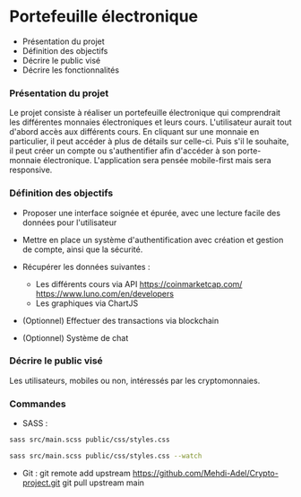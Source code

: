 # Portefeuille électronique

-   Présentation du projet
-   Définition des objectifs
-   Décrire le public visé
-   Décrire les fonctionnalités

### Présentation du projet

Le projet consiste à réaliser un portefeuille électronique qui comprendrait les différentes monnaies électroniques et leurs cours. L'utilisateur aurait tout d'abord accès aux différents cours. En cliquant sur une monnaie en particulier, il peut accéder à plus de détails sur celle-ci. Puis s'il le souhaite, il peut créer un compte ou s'authentifier afin d'accéder à son porte-monnaie électronique.
L'application sera pensée mobile-first mais sera responsive.

### Définition des objectifs

- Proposer une interface soignée et épurée, avec une lecture facile des données pour l'utilisateur
- Mettre en place un système d'authentification avec création et gestion de compte, ainsi que la sécurité.
- Récupérer les données suivantes :

  - Les différents cours via API https://coinmarketcap.com/ https://www.luno.com/en/developers
  - Les graphiques via ChartJS

- (Optionnel) Effectuer des transactions via blockchain
- (Optionnel) Système de chat

### Décrire le public visé

Les utilisateurs, mobiles ou non, intéressés par les cryptomonnaies.

### Commandes

- SASS :
```sh
sass src/main.scss public/css/styles.css
```

```sh
sass src/main.scss public/css/styles.css --watch
```

- Git :
  git remote add upstream https://github.com/Mehdi-Adel/Crypto-project.git
  git pull upstream main
